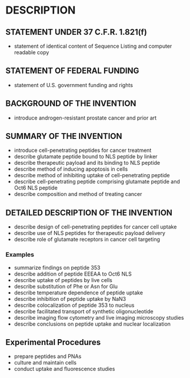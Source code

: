 # DESCRIPTION

## STATEMENT UNDER 37 C.F.R. 1.821(f)

- statement of identical content of Sequence Listing and computer readable copy

## STATEMENT OF FEDERAL FUNDING

- statement of U.S. government funding and rights

## BACKGROUND OF THE INVENTION

- introduce androgen-resistant prostate cancer and prior art

## SUMMARY OF THE INVENTION

- introduce cell-penetrating peptides for cancer treatment
- describe glutamate peptide bound to NLS peptide by linker
- describe therapeutic payload and its binding to NLS peptide
- describe method of inducing apoptosis in cells
- describe method of inhibiting uptake of cell-penetrating peptide
- describe cell-penetrating peptide comprising glutamate peptide and Oct6 NLS peptide
- describe composition and method of treating cancer

## DETAILED DESCRIPTION OF THE INVENTION

- describe design of cell-penetrating peptides for cancer cell uptake
- describe use of NLS peptides for therapeutic payload delivery
- describe role of glutamate receptors in cancer cell targeting

### Examples

- summarize findings on peptide 353
- describe addition of peptide EEEAA to Oct6 NLS
- describe uptake of peptides by live cells
- describe substitution of Phe or Asn for Glu
- describe temperature dependence of peptide uptake
- describe inhibition of peptide uptake by NaN3
- describe colocalization of peptide 353 to nucleus
- describe facilitated transport of synthetic oligonucleotide
- describe imaging flow cytometry and live imaging microscopy studies
- describe conclusions on peptide uptake and nuclear localization

## Experimental Procedures

- prepare peptides and PNAs
- culture and maintain cells
- conduct uptake and fluorescence studies

